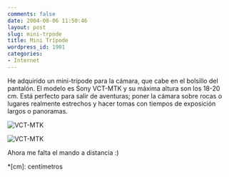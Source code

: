 ```yaml
---
comments: false
date: 2004-08-06 11:50:46
layout: post
slug: mini-trpode
title: Mini Trípode
wordpress_id: 1901
categories:
- Internet
---
```


He adquirido un mini-trípode para la cámara, que cabe en el bolsillo del pantalón. El modelo es Sony VCT-MTK y su máxima altura son los 18-20 cm. Está perfecto para salir de aventuras; poner la cámara sobre rocas o lugares realmente estrechos y hacer tomas con tiempos de exposición largos o panoramas.





![VCT-MTK](http://www.minid.net/images/sony-tripode-1.png)





![VCT-MTK](http://www.minid.net/images/sony-tripode-2.png)





Ahora me falta el mando a distancia :)




 
  *[cm]: centímetros
